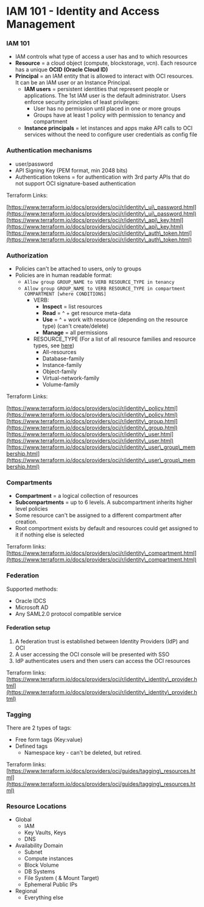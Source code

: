 # IAM 101 - Identity and Access Management

### IAM 101

* IAM controls what type of access a user has and to which resources
* **Resource** = a cloud object (compute, blockstorage, vcn). Each resource has a unique **OCID (Oracle Cloud ID)**
* **Principal** = an IAM entity that is allowed to interact with OCI resources. It can be an IAM user or an Instance Principal.
  * **IAM users** = persistent identities that represent people or applications. The 1st IAM user is the default administrator. Users enforce security principles of least privileges:
    * User has no permission until placed in one or more groups
    * Groups have at least 1 policy with permission to tenancy and compartment
  * **Instance principals** = let instances and apps make API calls to OCI services without the need to configure user credentials as config file

### Authentication mechanisms

* user/password
* API Signing Key (PEM format, min 2048 bits)
* Authentication tokens = for authentication with 3rd party APIs that do not support OCI signature-based authentication

Terraform Links:

[https://www.terraform.io/docs/providers/oci/r/identity\_ui\_password.html](https://www.terraform.io/docs/providers/oci/r/identity\_ui\_password.html) [https://www.terraform.io/docs/providers/oci/r/identity\_api\_key.html](https://www.terraform.io/docs/providers/oci/r/identity\_api\_key.html) [https://www.terraform.io/docs/providers/oci/r/identity\_auth\_token.html](https://www.terraform.io/docs/providers/oci/r/identity\_auth\_token.html)

### Authorization

* Policies can't be attached to users, only to groups
* Policies are in human readable format:
  * `Allow group GROUP_NAME to VERB RESOURCE_TYPE in tenancy`
  * `Allow group GROUP_NAME to VERB RESOURCE_TYPE in compartment COMPARTMENT [where CONDITIONS]`
    * VERB:
      * **Inspect** = list resources
      * **Read** = ^ + get resource meta-data
      * **Use** = ^ + work with resource (depending on the resource type) (can't create/delete)
      * **Manage** = all permissions
    * RESOURCE\_TYPE (For a list of all resource families and resource types, see [here](https://docs.cloud.oracle.com/iaas/Content/Identity/Reference/policyreference.htm#Resource))
      * All-resources
      * Database-family
      * Instance-family
      * Object-family
      * Virtual-network-family
      * Volume-family

Terraform Links:

[https://www.terraform.io/docs/providers/oci/r/identity\_policy.html](https://www.terraform.io/docs/providers/oci/r/identity\_policy.html) [https://www.terraform.io/docs/providers/oci/r/identity\_group.html](https://www.terraform.io/docs/providers/oci/r/identity\_group.html) [https://www.terraform.io/docs/providers/oci/r/identity\_user.html](https://www.terraform.io/docs/providers/oci/r/identity\_user.html) [https://www.terraform.io/docs/providers/oci/r/identity\_user\_group\_membership.html](https://www.terraform.io/docs/providers/oci/r/identity\_user\_group\_membership.html)

### Compartments

* **Compartment** = a logical collection of resources
* **Subcompartments** = up to 6 levels. A subcompartment inherits higher level policies
* Some resource can't be assigned to a different compartment after creation.
* Root comportment exists by default and resources could get assigned to it if nothing else is selected

Terraform links: [https://www.terraform.io/docs/providers/oci/r/identity\_compartment.html](https://www.terraform.io/docs/providers/oci/r/identity\_compartment.html)

### Federation

Supported methods:

* Oracle IDCS
* Microsoft AD
* Any SAML2.0 protocol compatible service

#### Federation setup

1. A federation trust is established between Identity Providers (IdP) and OCI
2. A user accessing the OCI console will be presented with SSO
3. IdP authenticates users and then users can access the OCI resources

Terraform links: [https://www.terraform.io/docs/providers/oci/r/identity\_identity\_provider.html](https://www.terraform.io/docs/providers/oci/r/identity\_identity\_provider.html)

### Tagging

There are 2 types of tags:

* Free form tags {Key:value}
* Defined tags
  * Namespace key - can't be deleted, but retired.

Terraform links: [https://www.terraform.io/docs/providers/oci/guides/tagging\_resources.html](https://www.terraform.io/docs/providers/oci/guides/tagging\_resources.html)

### Resource Locations

* Global
  * IAM
  * Key Vaults, Keys
  * DNS
* Availability Domain
  * Subnet
  * Compute instances
  * Block Volume
  * DB Systems
  * File System ( & Mount Target)
  * Ephemeral Public IPs
* Regional
  * Everything else
